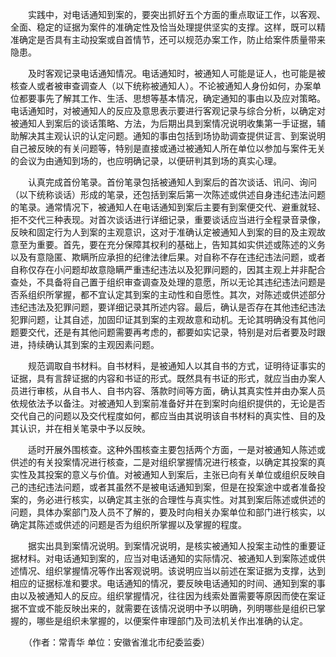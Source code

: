 　　实践中，对电话通知到案的，要突出抓好五个方面的重点取证工作，以客观、全面、稳定的证据为案件的准确定性及恰当处理提供坚实的支撑。这样，既可以精准确定是否具有主动投案或自首情节，还可以规范办案工作，防止给案件质量带来隐患。

　　及时客观记录电话通知情况。电话通知时，被通知人可能是证人，也可能是被核查人或者被审查调查人（以下统称被通知人）。不论被通知人身份如何，办案单位都要事先了解其工作、生活、思想等基本情况，确定通知的事由以及应对策略。电话通知时，对被通知人的反应及意思表示要进行客观记录与综合分析，以确定对被通知人到案后的谈话策略、方法，为后期出具到案情况说明收集第一手证据，辅助解决其主观认识的认定问题。通知的事由包括到场协助调查提供证言、到案说明自己被反映的有关问题等，特别是直接或通过被通知人所在单位以参加与案件无关的会议为由通知到场的，也应明确记录，以便研判其到场的真实心理。

　　认真完成首份笔录。首份笔录包括被通知人到案后的首次谈话、讯问、询问（以下统称谈话）形成的笔录，还包括到案后第一次陈述或供述自身违纪违法问题的笔录。通常情况下，被通知人在电话通知到案后主要有到案便交代、避重就轻、拒不交代三种表现。对首次谈话进行详细记录，重要谈话应当进行全程录音录像，反映和固定行为人到案的主观意识，这对于准确认定被通知人到案的目的及主观故意至为重要。首先，要在充分保障其权利的基础上，告知其如实供述或陈述的义务以及有意隐匿、欺瞒所应承担的纪律法律后果。对自称不存在违纪违法问题，或者自称仅存在小问题却故意隐瞒严重违纪违法以及犯罪问题的，因其主观上并非配合查处，不具备将自己置于组织审查调查及处理的意愿，所以无论其违纪违法问题是否系组织所掌握，都不宜认定其到案的主动性和自愿性。其次，对陈述或供述部分违纪违法及犯罪问题，要详细记录其所述内容。最后，确认是否存在其他违纪违法犯罪问题，让其自述，加固印证其到案的主观故意和动机。无论其明确没有其他问题要交代，还是有其他问题需要再考虑的，都要如实记录，特别是对后者要及时跟进，持续确认其到案的主观因素问题。

　　规范调取自书材料。自书材料，是被通知人以其自书的方式，证明待证事实的证据，具有言辞证据的内容和书证的形式。既然具有书证的形式，就应当由办案人员进行审核，从自书人、自书内容、落款时间等方面，确认其真实性并由办案人员依规依法予以备注。对被通知人到案前准备好并在到案时向组织提供的，无论是否交代自己的问题以及交代程度如何，都应当由其说明该自书材料的真实性、目的及其认识，并在相关笔录中予以反映。

　　适时开展外围核查。这种外围核查主要包括两个方面，一是对被通知人陈述或供述的有关投案情况进行核查，二是对组织掌握情况进行核查，以确定其投案的真实性及其投案的意义与价值。对被通知人到案后，主张已向有关单位或组织反映自己的违纪违法问题，或者其虽然不是被电话通知到案，但是在投案途中或者准备投案的，务必进行核实，以确定其主张的合理性与真实性。对其到案后陈述或供述的问题，具体办案部门及人员不了解的，要及时向相关办案单位和部门进行核实，以确定其陈述或供述的问题是否为组织所掌握以及掌握的程度。

　　据实出具到案情况说明。到案情况说明，是核实被通知人投案主动性的重要证据材料。对电话通知到案的，应当对电话通知的实际情况、被通知人到案陈述或供述情况、组织掌握情况等作出客观说明。该说明应当以前述在案证据为支撑，达到相应的证据标准和要求。电话通知的情况，要反映电话通知的时间、通知到案的事由以及被通知人的反应。组织掌握情况，往往因为线索处置需要等原因而使在案证据不宜或不能反映出来的，就需要在该情况说明中予以明确，列明哪些是组织已掌握的，哪些是组织未掌握的，以便案件审理部门及司法机关作出准确的认定。

　　（作者：常青华 单位：安徽省淮北市纪委监委）